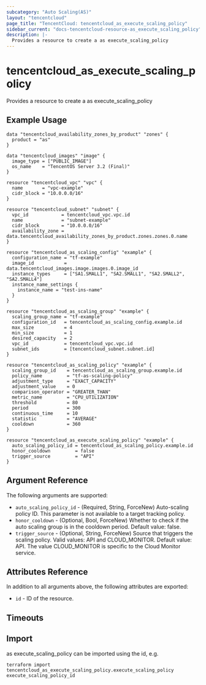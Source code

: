 ```yaml
---
subcategory: "Auto Scaling(AS)"
layout: "tencentcloud"
page_title: "TencentCloud: tencentcloud_as_execute_scaling_policy"
sidebar_current: "docs-tencentcloud-resource-as_execute_scaling_policy"
description: |-
  Provides a resource to create a as execute_scaling_policy
---
```


# tencentcloud_as_execute_scaling_policy

Provides a resource to create a as execute_scaling_policy

## Example Usage

```hcl
data "tencentcloud_availability_zones_by_product" "zones" {
  product = "as"
}

data "tencentcloud_images" "image" {
  image_type = ["PUBLIC_IMAGE"]
  os_name    = "TencentOS Server 3.2 (Final)"
}

resource "tencentcloud_vpc" "vpc" {
  name       = "vpc-example"
  cidr_block = "10.0.0.0/16"
}

resource "tencentcloud_subnet" "subnet" {
  vpc_id            = tencentcloud_vpc.vpc.id
  name              = "subnet-example"
  cidr_block        = "10.0.0.0/16"
  availability_zone = data.tencentcloud_availability_zones_by_product.zones.zones.0.name
}

resource "tencentcloud_as_scaling_config" "example" {
  configuration_name = "tf-example"
  image_id           = data.tencentcloud_images.image.images.0.image_id
  instance_types     = ["SA1.SMALL1", "SA2.SMALL1", "SA2.SMALL2", "SA2.SMALL4"]
  instance_name_settings {
    instance_name = "test-ins-name"
  }
}

resource "tencentcloud_as_scaling_group" "example" {
  scaling_group_name = "tf-example"
  configuration_id   = tencentcloud_as_scaling_config.example.id
  max_size           = 4
  min_size           = 1
  desired_capacity   = 2
  vpc_id             = tencentcloud_vpc.vpc.id
  subnet_ids         = [tencentcloud_subnet.subnet.id]
}

resource "tencentcloud_as_scaling_policy" "example" {
  scaling_group_id    = tencentcloud_as_scaling_group.example.id
  policy_name         = "tf-as-scaling-policy"
  adjustment_type     = "EXACT_CAPACITY"
  adjustment_value    = 0
  comparison_operator = "GREATER_THAN"
  metric_name         = "CPU_UTILIZATION"
  threshold           = 80
  period              = 300
  continuous_time     = 10
  statistic           = "AVERAGE"
  cooldown            = 360
}

resource "tencentcloud_as_execute_scaling_policy" "example" {
  auto_scaling_policy_id = tencentcloud_as_scaling_policy.example.id
  honor_cooldown         = false
  trigger_source         = "API"
}
```

## Argument Reference

The following arguments are supported:

* `auto_scaling_policy_id` - (Required, String, ForceNew) Auto-scaling policy ID. This parameter is not available to a target tracking policy.
* `honor_cooldown` - (Optional, Bool, ForceNew) Whether to check if the auto scaling group is in the cooldown period. Default value: false.
* `trigger_source` - (Optional, String, ForceNew) Source that triggers the scaling policy. Valid values: API and CLOUD_MONITOR. Default value: API. The value CLOUD_MONITOR is specific to the Cloud Monitor service.

## Attributes Reference

In addition to all arguments above, the following attributes are exported:

* `id` - ID of the resource.



## Timeouts

<no value>


## Import

as execute_scaling_policy can be imported using the id, e.g.

```
terraform import tencentcloud_as_execute_scaling_policy.execute_scaling_policy execute_scaling_policy_id
```

